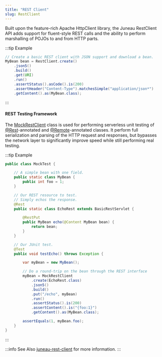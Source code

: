 ```yaml
---
title: "REST Client"
slug: RestClient
---
```


Built upon the feature-rich Apache HttpClient library, the Juneau RestClient API adds support for fluent-style REST
calls and the ability to perform marshalling of POJOs to and from HTTP parts.

:::tip Example
```java
// Create a basic REST client with JSON support and download a bean.
MyBean bean = RestClient.create()
    .json5()
    .build()
    .get(URI)
    .run()
    .assertStatus().asCode().is(200)
    .assertHeader("Content-Type").matchesSimple("application/json*")
    .getContent().as(MyBean.class);
```
:::

#### REST Testing Framework

The <a href="/site/apidocs/org/apache/juneau/rest/mock/MockRestClient.html" target="_blank">MockRestClient</a> class is used for performing
serverless unit testing of <a href="/site/apidocs/org/apache/juneau/rest/annotation/Rest.html" target="_blank">@Rest</a>-annotated and <a href="/site/apidocs/org/apache/juneau/http/remote/Remote.html" target="_blank">@Remote</a>-annotated classes.
It perform full serialization and parsing of the HTTP request and responses, but bypasses the network layer to
significantly improve speed while still performing real testing.

:::tip Example
```java
public class MockTest {

    // A simple bean with one field.
    public static class MyBean {
        public int foo = 1;
    }

    // Our REST resource to test.
    // Simply echos the response.
    @Rest
    public static class EchoRest extends BasicRestServlet {

        @RestPut
        public MyBean echo(@Content MyBean bean) {
            return bean;
        }
    }

    // Our JUnit test.
    @Test
    public void testEcho() throws Exception {

        var myBean = new MyBean();

        // Do a round-trip on the bean through the REST interface
        myBean = MockRestClient
            .create(EchoRest.class)
            .json5()
            .build()
            .put("/echo", myBean)
            .run()
            .assertStatus().is(200)
            .assertContent().is("{foo:1}")
            .getContent().as(MyBean.class);

        assertEquals(1, myBean.foo);
    }
}
```
:::

:::info See Also
[juneau-rest-client](/docs/topics/JuneauRestClientBasics) for more information.
:::
